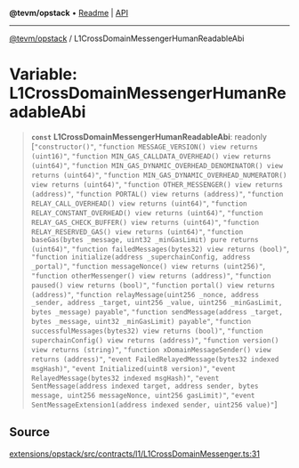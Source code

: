 **@tevm/opstack** • [Readme](../README.md) \| [API](../globals.md)

***

[@tevm/opstack](../README.md) / L1CrossDomainMessengerHumanReadableAbi

# Variable: L1CrossDomainMessengerHumanReadableAbi

> **`const`** **L1CrossDomainMessengerHumanReadableAbi**: readonly [`"constructor()"`, `"function MESSAGE_VERSION() view returns (uint16)"`, `"function MIN_GAS_CALLDATA_OVERHEAD() view returns (uint64)"`, `"function MIN_GAS_DYNAMIC_OVERHEAD_DENOMINATOR() view returns (uint64)"`, `"function MIN_GAS_DYNAMIC_OVERHEAD_NUMERATOR() view returns (uint64)"`, `"function OTHER_MESSENGER() view returns (address)"`, `"function PORTAL() view returns (address)"`, `"function RELAY_CALL_OVERHEAD() view returns (uint64)"`, `"function RELAY_CONSTANT_OVERHEAD() view returns (uint64)"`, `"function RELAY_GAS_CHECK_BUFFER() view returns (uint64)"`, `"function RELAY_RESERVED_GAS() view returns (uint64)"`, `"function baseGas(bytes _message, uint32 _minGasLimit) pure returns (uint64)"`, `"function failedMessages(bytes32) view returns (bool)"`, `"function initialize(address _superchainConfig, address _portal)"`, `"function messageNonce() view returns (uint256)"`, `"function otherMessenger() view returns (address)"`, `"function paused() view returns (bool)"`, `"function portal() view returns (address)"`, `"function relayMessage(uint256 _nonce, address _sender, address _target, uint256 _value, uint256 _minGasLimit, bytes _message) payable"`, `"function sendMessage(address _target, bytes _message, uint32 _minGasLimit) payable"`, `"function successfulMessages(bytes32) view returns (bool)"`, `"function superchainConfig() view returns (address)"`, `"function version() view returns (string)"`, `"function xDomainMessageSender() view returns (address)"`, `"event FailedRelayedMessage(bytes32 indexed msgHash)"`, `"event Initialized(uint8 version)"`, `"event RelayedMessage(bytes32 indexed msgHash)"`, `"event SentMessage(address indexed target, address sender, bytes message, uint256 messageNonce, uint256 gasLimit)"`, `"event SentMessageExtension1(address indexed sender, uint256 value)"`]

## Source

[extensions/opstack/src/contracts/l1/L1CrossDomainMessenger.ts:31](https://github.com/evmts/tevm-monorepo/blob/main/extensions/opstack/src/contracts/l1/L1CrossDomainMessenger.ts#L31)
